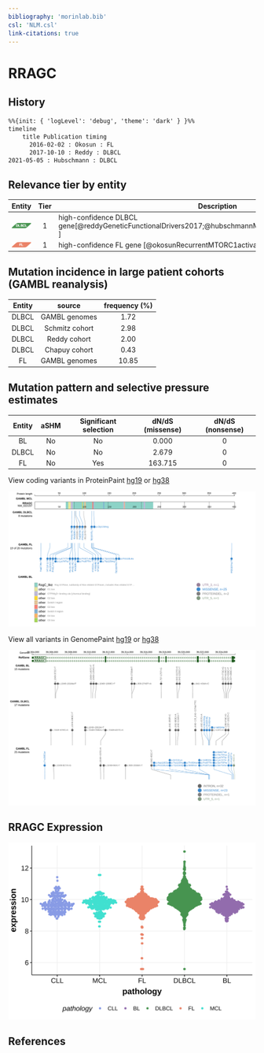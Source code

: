 ```yaml
---
bibliography: 'morinlab.bib'
csl: 'NLM.csl'
link-citations: true
---
```

# RRAGC

## History
```mermaid
%%{init: { 'logLevel': 'debug', 'theme': 'dark' } }%%
timeline
    title Publication timing
      2016-02-02 : Okosun : FL
      2017-10-10 : Reddy : DLBCL
2021-05-05 : Hubschmann : DLBCL
```

## Relevance tier by entity

|Entity|Tier|Description               |
|:------:|:----:|--------------------------|
|![DLBCL](images/icons/DLBCL_tier1.png) |1   |high-confidence DLBCL gene[@reddyGeneticFunctionalDrivers2017;@hubschmannMutationalMechanismsShaping2021b ]|
|![FL](images/icons/FL_tier1.png)    |1   |high-confidence FL gene  [@okosunRecurrentMTORC1activatingRRAGC2016a] |

## Mutation incidence in large patient cohorts (GAMBL reanalysis)

|Entity|source        |frequency (%)|
|:------:|:--------------:|:-------------:|
|DLBCL |GAMBL genomes | 1.72        |
|DLBCL |Schmitz cohort| 2.98        |
|DLBCL |Reddy cohort  | 2.00        |
|DLBCL |Chapuy cohort | 0.43        |
|FL    |GAMBL genomes |10.85        |

## Mutation pattern and selective pressure estimates

|Entity|aSHM|Significant selection|dN/dS (missense)|dN/dS (nonsense)|
|:------:|:----:|:---------------------:|:----------------:|:----------------:|
|BL    |No  |No                   |  0.000         |0               |
|DLBCL |No  |No                   |  2.679         |0               |
|FL    |No  |Yes                  |163.715         |0               |




View coding variants in ProteinPaint [hg19](https://morinlab.github.io/LLMPP/GAMBL/RRAGC_protein.html)  or [hg38](https://morinlab.github.io/LLMPP/GAMBL/RRAGC_protein_hg38.html)

![](images/proteinpaint/RRAGC_NM_022157.svg)

View all variants in GenomePaint [hg19](https://morinlab.github.io/LLMPP/GAMBL/RRAGC.html)  or [hg38](https://morinlab.github.io/LLMPP/GAMBL/RRAGC_hg38.html)

![](images/proteinpaint/RRAGC.svg)

## RRAGC Expression
![](images/gene_expression/RRAGC_by_pathology.svg)
<!-- ORIGIN: okosunRecurrentMTORC1activatingRRAGC2016a -->
<!-- DLBCL: okosunRecurrentMTORC1activatingRRAGC2016a -->

## References



